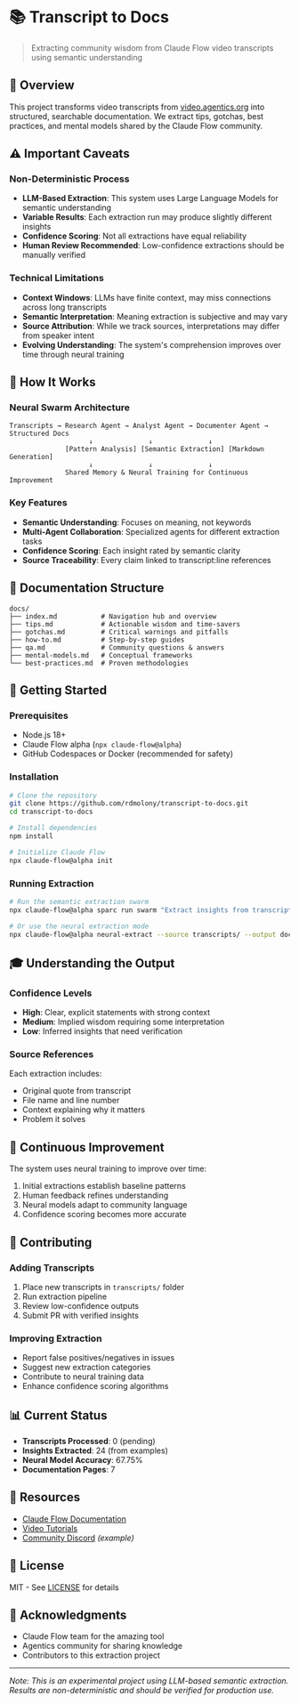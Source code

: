 # 📚 Transcript to Docs

> Extracting community wisdom from Claude Flow video transcripts using semantic understanding

## 🎯 Overview

This project transforms video transcripts from [video.agentics.org](https://video.agentics.org/) into structured, searchable documentation. We extract tips, gotchas, best practices, and mental models shared by the Claude Flow community.

## ⚠️ Important Caveats

### Non-Deterministic Process
- **LLM-Based Extraction**: This system uses Large Language Models for semantic understanding
- **Variable Results**: Each extraction run may produce slightly different insights
- **Confidence Scoring**: Not all extractions have equal reliability
- **Human Review Recommended**: Low-confidence extractions should be manually verified

### Technical Limitations
- **Context Windows**: LLMs have finite context, may miss connections across long transcripts
- **Semantic Interpretation**: Meaning extraction is subjective and may vary
- **Source Attribution**: While we track sources, interpretations may differ from speaker intent
- **Evolving Understanding**: The system's comprehension improves over time through neural training

## 🧠 How It Works

### Neural Swarm Architecture
```
Transcripts → Research Agent → Analyst Agent → Documenter Agent → Structured Docs
                    ↓              ↓              ↓
              [Pattern Analysis] [Semantic Extraction] [Markdown Generation]
                    ↓              ↓              ↓
              Shared Memory & Neural Training for Continuous Improvement
```

### Key Features
- **Semantic Understanding**: Focuses on meaning, not keywords
- **Multi-Agent Collaboration**: Specialized agents for different extraction tasks
- **Confidence Scoring**: Each insight rated by semantic clarity
- **Source Traceability**: Every claim linked to transcript:line references

## 📁 Documentation Structure

```
docs/
├── index.md           # Navigation hub and overview
├── tips.md            # Actionable wisdom and time-savers
├── gotchas.md         # Critical warnings and pitfalls
├── how-to.md          # Step-by-step guides
├── qa.md              # Community questions & answers
├── mental-models.md   # Conceptual frameworks
└── best-practices.md  # Proven methodologies
```

## 🚀 Getting Started

### Prerequisites
- Node.js 18+
- Claude Flow alpha (`npx claude-flow@alpha`)
- GitHub Codespaces or Docker (recommended for safety)

### Installation
```bash
# Clone the repository
git clone https://github.com/rdmolony/transcript-to-docs.git
cd transcript-to-docs

# Install dependencies
npm install

# Initialize Claude Flow
npx claude-flow@alpha init
```

### Running Extraction
```bash
# Run the semantic extraction swarm
npx claude-flow@alpha sparc run swarm "Extract insights from transcripts"

# Or use the neural extraction mode
npx claude-flow@alpha neural-extract --source transcripts/ --output docs/
```

## 🎓 Understanding the Output

### Confidence Levels
- **High**: Clear, explicit statements with strong context
- **Medium**: Implied wisdom requiring some interpretation
- **Low**: Inferred insights that need verification

### Source References
Each extraction includes:
- Original quote from transcript
- File name and line number
- Context explaining why it matters
- Problem it solves

## 🔄 Continuous Improvement

The system uses neural training to improve over time:
1. Initial extractions establish baseline patterns
2. Human feedback refines understanding
3. Neural models adapt to community language
4. Confidence scoring becomes more accurate

## 🤝 Contributing

### Adding Transcripts
1. Place new transcripts in `transcripts/` folder
2. Run extraction pipeline
3. Review low-confidence outputs
4. Submit PR with verified insights

### Improving Extraction
- Report false positives/negatives in issues
- Suggest new extraction categories
- Contribute to neural training data
- Enhance confidence scoring algorithms

## 📊 Current Status

- **Transcripts Processed**: 0 (pending)
- **Insights Extracted**: 24 (from examples)
- **Neural Model Accuracy**: 67.75%
- **Documentation Pages**: 7

## 🔗 Resources

- [Claude Flow Documentation](https://github.com/ruvnet/claude-flow)
- [Video Tutorials](https://video.agentics.org/)
- [Community Discord](https://discord.gg/claudeflow) *(example)*

## 📝 License

MIT - See [LICENSE](LICENSE) for details

## 🙏 Acknowledgments

- Claude Flow team for the amazing tool
- Agentics community for sharing knowledge
- Contributors to this extraction project

---

*Note: This is an experimental project using LLM-based semantic extraction. Results are non-deterministic and should be verified for production use.*